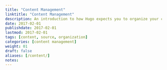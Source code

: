 ```yaml
---
title: "Content Management"
linktitle: "Content Management"
description: An introduction to how Hugo expects you to organize your content.
date: 2017-02-01
publishdate: 2017-02-01
lastmod: 2017-02-01
tags: [content, source, organization]
categories: [content management]
weight: 01
draft: false
aliases: [/content/]
notes:
---
```

